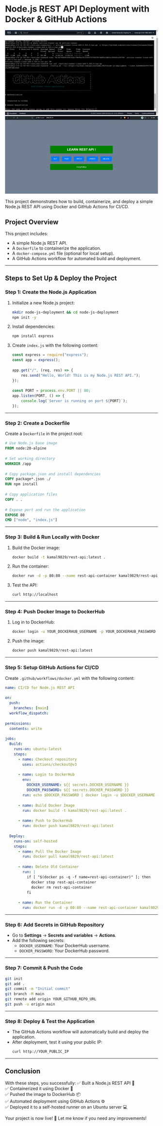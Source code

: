 # Node.js REST API Deployment with Docker & GitHub Actions
![alt text](ss/4.png)
![alt text](ss/1.webp)

This project demonstrates how to build, containerize, and deploy a simple Node.js REST API using Docker and GitHub Actions for CI/CD.

## **Project Overview**

This project includes:

- A simple Node.js REST API.
- A `Dockerfile` to containerize the application.
- A `docker-compose.yml` file (optional for local setup).
- A GitHub Actions workflow for automated build and deployment.

---

## **Steps to Set Up & Deploy the Project**

### **Step 1: Create the Node.js Application**

1. Initialize a new Node.js project:
   ```sh
   mkdir node-js-deployment && cd node-js-deployment
   npm init -y
   ```
2. Install dependencies:
   ```sh
   npm install express
   ```
3. Create `index.js` with the following content:
   ```js
   const express = require("express");
   const app = express();

   app.get("/", (req, res) => {
       res.send("Hello, World! This is my Node.js REST API.");
   });

   const PORT = process.env.PORT || 80;
   app.listen(PORT, () => {
       console.log(`Server is running on port ${PORT}`);
   });
   ```

---

### **Step 2: Create a Dockerfile**

Create a `Dockerfile` in the project root:

```Dockerfile
# Use Node.js base image
FROM node:20-alpine

# Set working directory
WORKDIR /app

# Copy package.json and install dependencies
COPY package*.json ./
RUN npm install

# Copy application files
COPY . .

# Expose port and run the application
EXPOSE 80
CMD ["node", "index.js"]
```

---

### **Step 3: Build & Run Locally with Docker**

1. Build the Docker image:
   ```sh
   docker build -t kamal9829/rest-api:latest .
   ```
2. Run the container:
   ```sh
   docker run -d -p 80:80 --name rest-api-container kamal9829/rest-api
   ```
3. Test the API:
   ```sh
   curl http://localhost
   ```

---

### **Step 4: Push Docker Image to DockerHub**

1. Log in to DockerHub:
   ```sh
   docker login -u YOUR_DOCKERHUB_USERNAME -p YOUR_DOCKERHUB_PASSWORD
   ```
2. Push the image:
   ```sh
   docker push kamal9829/rest-api:latest
   ```

---

### **Step 5: Setup GitHub Actions for CI/CD**

Create `.github/workflows/docker.yml` with the following content:

```yaml
name: CI/CD for Node.js REST API

on:
  push:
    branches: [main]
  workflow_dispatch:

permissions:
  contents: write

jobs:
  Build:
    runs-on: ubuntu-latest
    steps:
      - name: Checkout repository
        uses: actions/checkout@v3

      - name: Login to DockerHub
        env:
          DOCKER_USERNAME: ${{ secrets.DOCKER_USERNAME }}
          DOCKER_PASSWORD: ${{ secrets.DOCKER_PASSWORD }}
        run: echo $DOCKER_PASSWORD | docker login -u $DOCKER_USERNAME --password-stdin

      - name: Build Docker Image
        run: docker build -t kamal9829/rest-api:latest .

      - name: Push to DockerHub
        run: docker push kamal9829/rest-api:latest

  Deploy:
    runs-on: self-hosted
    steps:
      - name: Pull the Docker Image
        run: docker pull kamal9829/rest-api:latest

      - name: Delete Old Container
        run: |
          if [ "$(docker ps -q -f name=rest-api-container)" ]; then
            docker stop rest-api-container
            docker rm rest-api-container
          fi

      - name: Run the Container
        run: docker run -d -p 80:80 --name rest-api-container kamal9829/rest-api
```

---

### **Step 6: Add Secrets in GitHub Repository**

- Go to **Settings** → **Secrets and variables** → **Actions**.
- Add the following secrets:
  - `DOCKER_USERNAME`: Your DockerHub username.
  - `DOCKER_PASSWORD`: Your DockerHub password.

---

### **Step 7: Commit & Push the Code**

```sh
git init
git add .
git commit -m "Initial commit"
git branch -M main
git remote add origin YOUR_GITHUB_REPO_URL
git push -u origin main
```

---

### **Step 8: Deploy & Test the Application**

- The GitHub Actions workflow will automatically build and deploy the application.
- After deployment, test it using your public IP:
  ```sh
  curl http://YOUR_PUBLIC_IP
  ```

---

## **Conclusion**

With these steps, you successfully: ✅ Built a Node.js REST API 🚀\
✅ Containerized it using Docker 🐳\
✅ Pushed the image to DockerHub 📦\
✅ Automated deployment using GitHub Actions ⚙️\
✅ Deployed it to a self-hosted runner on an Ubuntu server 💻

Your project is now live! 🎉 Let me know if you need any improvements!

